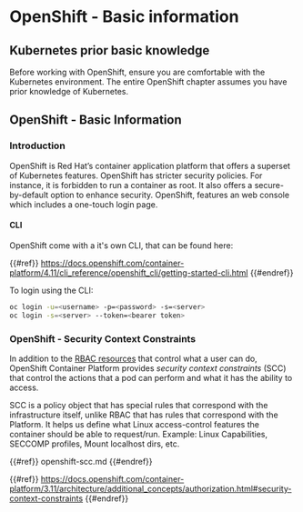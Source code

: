 # OpenShift - Basic information

## Kubernetes prior b**asic knowledge** <a href="#a94e" id="a94e"></a>

Before working with OpenShift, ensure you are comfortable with the Kubernetes environment. The entire OpenShift chapter assumes you have prior knowledge of Kubernetes.

## OpenShift - Basic Information

### Introduction

OpenShift is Red Hat’s container application platform that offers a superset of Kubernetes features. OpenShift has stricter security policies. For instance, it is forbidden to run a container as root. It also offers a secure-by-default option to enhance security. OpenShift, features an web console which includes a one-touch login page.

#### CLI

OpenShift come with a it's own CLI, that can be found here:

{{#ref}}
https://docs.openshift.com/container-platform/4.11/cli_reference/openshift_cli/getting-started-cli.html
{{#endref}}

To login using the CLI:

```bash
oc login -u=<username> -p=<password> -s=<server>
oc login -s=<server> --token=<bearer token>
```

### **OpenShift - Security Context Constraints** <a href="#a94e" id="a94e"></a>

In addition to the [RBAC resources](https://docs.openshift.com/container-platform/3.11/architecture/additional_concepts/authorization.html#architecture-additional-concepts-authorization) that control what a user can do, OpenShift Container Platform provides _security context constraints_ (SCC) that control the actions that a pod can perform and what it has the ability to access.

SCC is a policy object that has special rules that correspond with the infrastructure itself, unlike RBAC that has rules that correspond with the Platform. It helps us define what Linux access-control features the container should be able to request/run. Example: Linux Capabilities, SECCOMP profiles, Mount localhost dirs, etc.

{{#ref}}
openshift-scc.md
{{#endref}}

{{#ref}}
https://docs.openshift.com/container-platform/3.11/architecture/additional_concepts/authorization.html#security-context-constraints
{{#endref}}




